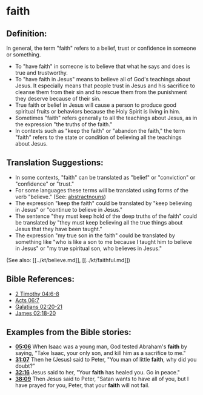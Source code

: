 # faith #

## Definition: ##

In general, the term "faith" refers to a belief, trust or confidence in someone or something.

* To "have faith" in someone is to believe that what he says and does is true and trustworthy.
* To "have faith in Jesus" means to believe all of God's teachings about Jesus. It especially means that people trust in Jesus and his sacrifice to cleanse them from their sin and to rescue them from the punishment they deserve because of their sin.
* True faith or belief in Jesus will cause a person to produce good spiritual fruits or behaviors because the Holy Spirit is living in him.
* Sometimes "faith" refers generally to all the teachings about Jesus, as in the expression "the truths of the faith."
* In contexts such as "keep the faith" or "abandon the faith," the term "faith" refers to the state or condition of believing all the teachings about Jesus.

## Translation Suggestions: ##

* In some contexts, "faith" can be translated as "belief" or "conviction" or "confidence" or "trust."
* For some languages these terms will be translated using forms of the verb "believe." (See: [abstractnouns](en/ta-vol1/translate/man/figs-abstractnouns))
* The expression "keep the faith" could be translated by "keep believing in Jesus" or "continue to believe in Jesus."
* The sentence "they must keep hold of the deep truths of the faith" could be translated by "they must keep believing all the true things about Jesus that they have been taught."
* The expression "my true son in the faith" could be translated by something like "who is like a son to me because I taught him to believe in Jesus" or "my true spiritual son, who believes in Jesus."

(See also: [[../kt/believe.md]], [[../kt/faithful.md]])

## Bible References: ##

* [2 Timothy 04:6-8](en/tn/2ti/help/04/06)
* [Acts 06:7](en/tn/act/help/06/07)
* [Galatians 02:20-21](en/tn/gal/help/02/20)
* [James 02:18-20](en/tn/jas/help/02/18)

## Examples from the Bible stories: ##

* __[05:06](en/tn/obs/help/05/06)__ When Isaac was a young man, God tested Abraham's __faith__  by saying, "Take Isaac, your only son, and kill him as a sacrifice to me."
* __[31:07](en/tn/obs/help/31/07)__ Then he (Jesus) said to Peter, "You man of little __faith__, why did you doubt?"
* __[32:16](en/tn/obs/help/32/16)__ Jesus said to her, "Your __faith__  has healed you. Go in peace."
* __[38:09](en/tn/obs/help/38/09)__ Then Jesus said to Peter, "Satan wants to have all of you, but I have prayed for you, Peter, that your __faith__  will not fail.